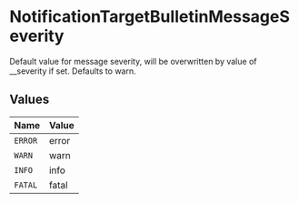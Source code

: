 # NotificationTargetBulletinMessageSeverity

Default value for message severity, will be overwritten by value of __severity if set. Defaults to warn.


## Values

| Name    | Value   |
| ------- | ------- |
| `ERROR` | error   |
| `WARN`  | warn    |
| `INFO`  | info    |
| `FATAL` | fatal   |